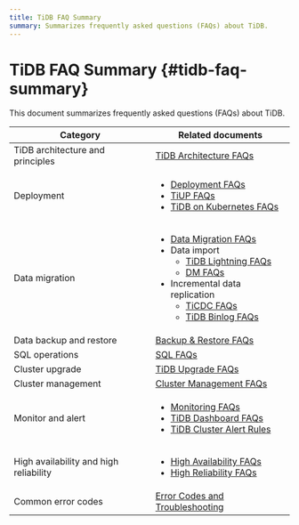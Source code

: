 ```yaml
---
title: TiDB FAQ Summary
summary: Summarizes frequently asked questions (FAQs) about TiDB.
---
```


# TiDB FAQ Summary {#tidb-faq-summary}

This document summarizes frequently asked questions (FAQs) about TiDB.

<table>
<thead>
  <tr>
    <th>Category</th>
    <th>Related documents</th>
  </tr>
</thead>
<tbody>
  <tr>
    <td>TiDB architecture and principles</td>
    <td><a href="https://docs.pingcap.com/tidb/v7.1/tidb-faq">TiDB Architecture FAQs</a></td>
  </tr>
  <tr>
    <td>Deployment</td>
    <td><ul><li><a href="https://docs.pingcap.com/tidb/v7.1/deploy-and-maintain-faq">Deployment FAQs</a></li><li><a href="https://docs.pingcap.com/tidb/v7.1/tiup-faq">TiUP FAQs</a></li><li><a href="https://docs.pingcap.com/tidb-in-kubernetes/stable/faq">TiDB on Kubernetes FAQs</a></li></ul></td>
  </tr>
  <tr>
    <td>Data migration</td>
    <td>
      <ul>
        <li><a href="https://docs.pingcap.com/tidb/v7.1/migration-tidb-faq">Data Migration FAQs</a></li>
        <li>Data import
          <ul>
            <li><a href="https://docs.pingcap.com/tidb/v7.1/tidb-lightning-faq">TiDB Lightning FAQs</a></li>
            <li><a href="https://docs.pingcap.com/tidb/v7.1/dm-faq">DM FAQs</a></li>
          </ul>
        </li>
        <li>Incremental data replication
          <ul>
            <li><a href="https://docs.pingcap.com/tidb/v7.1/ticdc-faq">TiCDC FAQs</a></li>
            <li><a href="https://docs.pingcap.com/tidb/v7.1/tidb-binlog-faq">TiDB Binlog FAQs</a></li>
          </ul>
        </li>
      </ul>
    </td>
  </tr>
  <tr>
    <td>Data backup and restore</td>
    <td><a href="https://docs.pingcap.com/tidb/v7.1/backup-and-restore-faq">Backup &amp; Restore FAQs</a></td>
  </tr>
  <tr>
    <td>SQL operations</td>
    <td><a href="https://docs.pingcap.com/tidb/v7.1/sql-faq">SQL FAQs</a></td>
  </tr>
  <tr>
    <td>Cluster upgrade</td>
    <td><a href="https://docs.pingcap.com/tidb/v7.1/upgrade-faq">TiDB Upgrade FAQs</a></td>
  </tr>
  <tr>
    <td>Cluster management</td>
    <td><a href="https://docs.pingcap.com/tidb/v7.1/manage-cluster-faq">Cluster Management FAQs</a></td>
  </tr>
  <tr>
    <td>Monitor and alert</td>
    <td><ul><li><a href="https://docs.pingcap.com/tidb/v7.1/monitor-faq">Monitoring FAQs</a></li><li><a href="https://docs.pingcap.com/tidb/v7.1/dashboard-faq">TiDB Dashboard FAQs</a></li><li><a href="https://docs.pingcap.com/tidb/v7.1/alert-rules">TiDB Cluster Alert Rules</a></li></ul></td>
  </tr>
  <tr>
    <td>High availability and high reliability</td>
    <td><ul><li><a href="https://docs.pingcap.com/tidb/v7.1/high-availability-faq">High Availability FAQs</a></li><li><a href="https://docs.pingcap.com/tidb/v7.1/high-reliability-faq">High Reliability FAQs</a></li></ul></td>
  </tr>
  <tr>
    <td>Common error codes</td>
    <td><a href="https://docs.pingcap.com/tidb/v7.1/error-codes">Error Codes and Troubleshooting</a></td>
  </tr>
</tbody>
</table>
